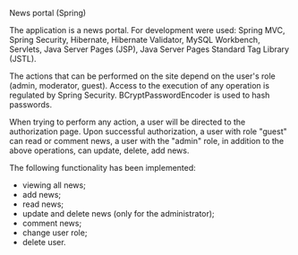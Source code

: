 News portal (Spring)

The application is a news portal. For development were used: Spring MVC, Spring Security, Hibernate, Hibernate Validator, MySQL Workbench, Servlets, Java Server Pages (JSP), Java Server Pages Standard Tag Library (JSTL).

The actions that can be performed on the site depend on the user's role (admin, moderator, guest). Access to the execution of any operation is regulated by Spring Security. BCryptPasswordEncoder is used to hash passwords.

When trying to perform any action, a user will be directed to the authorization page. Upon successful authorization, a user with role "guest" can read or comment news, a user with the "admin" role, in addition to the above operations, can update, delete, add news.

The following functionality has been implemented:

- viewing all news;
- add news;
- read news;
- update and delete news (only for the administrator);
- comment news;
- change user role;
- delete user.
